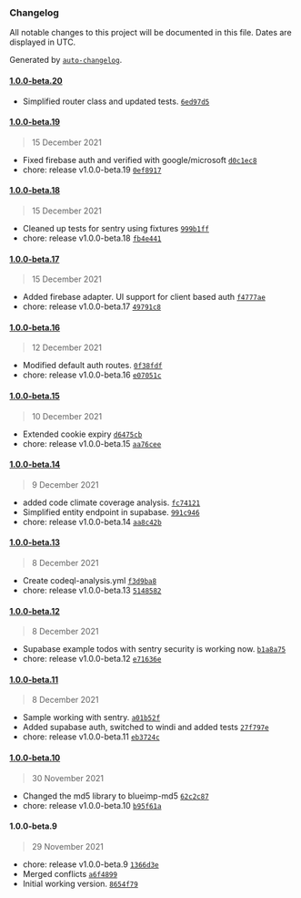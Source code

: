 ### Changelog

All notable changes to this project will be documented in this file. Dates are displayed in UTC.

Generated by [`auto-changelog`](https://github.com/CookPete/auto-changelog).

#### [1.0.0-beta.20](https://github.com/jerrythomas/sentry/compare/1.0.0-beta.19...1.0.0-beta.20)

- Simplified router class and updated tests. [`6ed97d5`](https://github.com/jerrythomas/sentry/commit/6ed97d58c1f22b6a96139115b3de05dd8b92dd43)

#### [1.0.0-beta.19](https://github.com/jerrythomas/sentry/compare/1.0.0-beta.18...1.0.0-beta.19)

> 15 December 2021

- Fixed firebase auth and verified with google/microsoft [`d0c1ec8`](https://github.com/jerrythomas/sentry/commit/d0c1ec8b5dc0789f28505a9737b2c2211759c1ed)
- chore: release v1.0.0-beta.19 [`0ef8917`](https://github.com/jerrythomas/sentry/commit/0ef8917eee7830f35598426fdf9dee6eb882031e)

#### [1.0.0-beta.18](https://github.com/jerrythomas/sentry/compare/1.0.0-beta.17...1.0.0-beta.18)

> 15 December 2021

- Cleaned up tests for sentry using fixtures [`999b1ff`](https://github.com/jerrythomas/sentry/commit/999b1ff87ec11f9eab228e67e2739eac5d979350)
- chore: release v1.0.0-beta.18 [`fb4e441`](https://github.com/jerrythomas/sentry/commit/fb4e4417ce433d5eb6ff31211ec35afe1074e784)

#### [1.0.0-beta.17](https://github.com/jerrythomas/sentry/compare/1.0.0-beta.16...1.0.0-beta.17)

> 15 December 2021

- Added firebase adapter. UI support for client based auth [`f4777ae`](https://github.com/jerrythomas/sentry/commit/f4777aed09f57b49dce6f676bc3ae66384ef884f)
- chore: release v1.0.0-beta.17 [`49791c8`](https://github.com/jerrythomas/sentry/commit/49791c84445b4b0da4b370a7cd4918a0e1a3edfe)

#### [1.0.0-beta.16](https://github.com/jerrythomas/sentry/compare/1.0.0-beta.15...1.0.0-beta.16)

> 12 December 2021

- Modified default auth routes. [`0f38fdf`](https://github.com/jerrythomas/sentry/commit/0f38fdf969febfdd282cb4fdff88903ed054ee58)
- chore: release v1.0.0-beta.16 [`e07051c`](https://github.com/jerrythomas/sentry/commit/e07051ceada075b27bf74d846faf94850a4fef1c)

#### [1.0.0-beta.15](https://github.com/jerrythomas/sentry/compare/1.0.0-beta.14...1.0.0-beta.15)

> 10 December 2021

- Extended cookie expiry [`d6475cb`](https://github.com/jerrythomas/sentry/commit/d6475cbfaa92bd002f40a5446576d6dbe7a0c320)
- chore: release v1.0.0-beta.15 [`aa76cee`](https://github.com/jerrythomas/sentry/commit/aa76cee90802f00c3cb1be7ac63127f85b6ac82a)

#### [1.0.0-beta.14](https://github.com/jerrythomas/sentry/compare/1.0.0-beta.13...1.0.0-beta.14)

> 9 December 2021

- added code climate coverage analysis. [`fc74121`](https://github.com/jerrythomas/sentry/commit/fc741217dd7b2c2ea766d3c3987afb71a830ee8b)
- Simplified entity endpoint in supabase. [`991c946`](https://github.com/jerrythomas/sentry/commit/991c9468f531bbc82da2086a8e132b9efbb11654)
- chore: release v1.0.0-beta.14 [`aa8c42b`](https://github.com/jerrythomas/sentry/commit/aa8c42b6279bbf3a5717915be3cf65b12be3b8f0)

#### [1.0.0-beta.13](https://github.com/jerrythomas/sentry/compare/1.0.0-beta.12...1.0.0-beta.13)

> 8 December 2021

- Create codeql-analysis.yml [`f3d9ba8`](https://github.com/jerrythomas/sentry/commit/f3d9ba8d0be09298391ca32b325836c7c7a8e997)
- chore: release v1.0.0-beta.13 [`5148582`](https://github.com/jerrythomas/sentry/commit/5148582220839e15a78fb5d5c2f987fbbe48cefd)

#### [1.0.0-beta.12](https://github.com/jerrythomas/sentry/compare/1.0.0-beta.11...1.0.0-beta.12)

> 8 December 2021

- Supabase example todos with sentry security is working now. [`b1a8a75`](https://github.com/jerrythomas/sentry/commit/b1a8a7569fc2c578b047cfc91d15e91bccfd5311)
- chore: release v1.0.0-beta.12 [`e71636e`](https://github.com/jerrythomas/sentry/commit/e71636e573514091fd0d2e94db510f435cf15d86)

#### [1.0.0-beta.11](https://github.com/jerrythomas/sentry/compare/1.0.0-beta.10...1.0.0-beta.11)

> 8 December 2021

- Sample working with sentry. [`a01b52f`](https://github.com/jerrythomas/sentry/commit/a01b52fa81f57ffd87bc020b2cdd31a7163a5e22)
- Added supabase auth, switched to windi and added tests [`27f797e`](https://github.com/jerrythomas/sentry/commit/27f797e1871e977d73369ccd5b6904e46e18cdc8)
- chore: release v1.0.0-beta.11 [`eb3724c`](https://github.com/jerrythomas/sentry/commit/eb3724cceff38c98a052cdee86d5013ca86d3bbc)

#### [1.0.0-beta.10](https://github.com/jerrythomas/sentry/compare/1.0.0-beta.9...1.0.0-beta.10)

> 30 November 2021

- Changed the md5 library to blueimp-md5 [`62c2c87`](https://github.com/jerrythomas/sentry/commit/62c2c87a1f69bfd2192e746bec9f76483cab549e)
- chore: release v1.0.0-beta.10 [`b95f61a`](https://github.com/jerrythomas/sentry/commit/b95f61a0aa914f872e9331bbd4a97cd734625557)

#### 1.0.0-beta.9

> 29 November 2021

- chore: release v1.0.0-beta.9 [`1366d3e`](https://github.com/jerrythomas/sentry/commit/1366d3e362a377e086938bb83a809d0333fa6b10)
- Merged conflicts [`a6f4899`](https://github.com/jerrythomas/sentry/commit/a6f4899ad7201e0542f0ae5723bc1f0d4c75f52e)
- Initial working version. [`8654f79`](https://github.com/jerrythomas/sentry/commit/8654f79c59e49486c551e069f202b406a45896e5)
